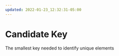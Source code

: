 ```yaml
---
updated: 2022-01-23_12:32:31-05:00
---
```

# Candidate Key
The smallest key needed to identify unique elements
